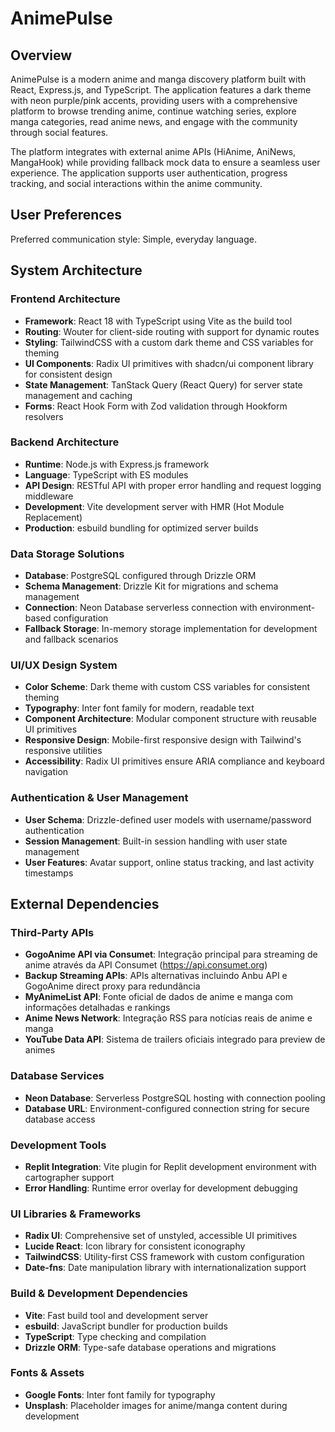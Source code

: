 # AnimePulse

## Overview

AnimePulse is a modern anime and manga discovery platform built with React, Express.js, and TypeScript. The application features a dark theme with neon purple/pink accents, providing users with a comprehensive platform to browse trending anime, continue watching series, explore manga categories, read anime news, and engage with the community through social features.

The platform integrates with external anime APIs (HiAnime, AniNews, MangaHook) while providing fallback mock data to ensure a seamless user experience. The application supports user authentication, progress tracking, and social interactions within the anime community.

## User Preferences

Preferred communication style: Simple, everyday language.

## System Architecture

### Frontend Architecture
- **Framework**: React 18 with TypeScript using Vite as the build tool
- **Routing**: Wouter for client-side routing with support for dynamic routes
- **Styling**: TailwindCSS with a custom dark theme and CSS variables for theming
- **UI Components**: Radix UI primitives with shadcn/ui component library for consistent design
- **State Management**: TanStack Query (React Query) for server state management and caching
- **Forms**: React Hook Form with Zod validation through Hookform resolvers

### Backend Architecture
- **Runtime**: Node.js with Express.js framework
- **Language**: TypeScript with ES modules
- **API Design**: RESTful API with proper error handling and request logging middleware
- **Development**: Vite development server with HMR (Hot Module Replacement)
- **Production**: esbuild bundling for optimized server builds

### Data Storage Solutions
- **Database**: PostgreSQL configured through Drizzle ORM
- **Schema Management**: Drizzle Kit for migrations and schema management
- **Connection**: Neon Database serverless connection with environment-based configuration
- **Fallback Storage**: In-memory storage implementation for development and fallback scenarios

### UI/UX Design System
- **Color Scheme**: Dark theme with custom CSS variables for consistent theming
- **Typography**: Inter font family for modern, readable text
- **Component Architecture**: Modular component structure with reusable UI primitives
- **Responsive Design**: Mobile-first responsive design with Tailwind's responsive utilities
- **Accessibility**: Radix UI primitives ensure ARIA compliance and keyboard navigation

### Authentication & User Management
- **User Schema**: Drizzle-defined user models with username/password authentication
- **Session Management**: Built-in session handling with user state management
- **User Features**: Avatar support, online status tracking, and last activity timestamps

## External Dependencies

### Third-Party APIs
- **GogoAnime API via Consumet**: Integração principal para streaming de anime através da API Consumet (https://api.consumet.org)
- **Backup Streaming APIs**: APIs alternativas incluindo Anbu API e GogoAnime direct proxy para redundância
- **MyAnimeList API**: Fonte oficial de dados de anime e manga com informações detalhadas e rankings
- **Anime News Network**: Integração RSS para notícias reais de anime e manga
- **YouTube Data API**: Sistema de trailers oficiais integrado para preview de animes

### Database Services
- **Neon Database**: Serverless PostgreSQL hosting with connection pooling
- **Database URL**: Environment-configured connection string for secure database access

### Development Tools
- **Replit Integration**: Vite plugin for Replit development environment with cartographer support
- **Error Handling**: Runtime error overlay for development debugging

### UI Libraries & Frameworks
- **Radix UI**: Comprehensive set of unstyled, accessible UI primitives
- **Lucide React**: Icon library for consistent iconography
- **TailwindCSS**: Utility-first CSS framework with custom configuration
- **Date-fns**: Date manipulation library with internationalization support

### Build & Development Dependencies
- **Vite**: Fast build tool and development server
- **esbuild**: JavaScript bundler for production builds
- **TypeScript**: Type checking and compilation
- **Drizzle ORM**: Type-safe database operations and migrations

### Fonts & Assets
- **Google Fonts**: Inter font family for typography
- **Unsplash**: Placeholder images for anime/manga content during development